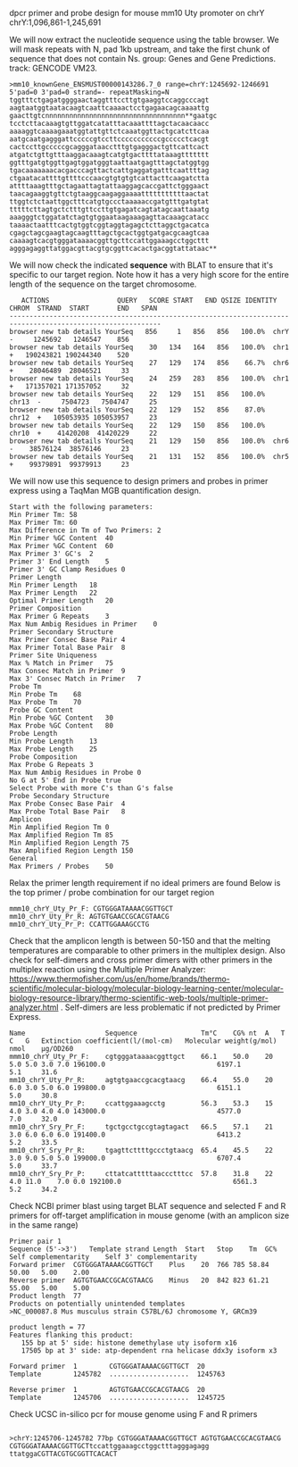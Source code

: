 
dpcr primer and probe design for mouse mm10 Uty promoter on chrY
chrY:1,096,861-1,245,691

We will now extract the nucleotide sequence using the table browser. We will mask repeats with N, pad 1kb upstream, and take the first chunk of sequence that does not contain Ns. group: Genes and Gene Predictions. track: GENCODE VM23. 
```
>mm10_knownGene_ENSMUST00000143286.7_0 range=chrY:1245692-1246691 5'pad=0 3'pad=0 strand=- repeatMasking=N
tggtttctgagatggggaactaggtttccttgtgaaggtccaggcccagt
aagtaatggtaatacaagtcaattcaaaactcctgagaacagcaaaattg
gaacttgtcnnnnnnnnnnnnnnnnnnnnnnnnnnnnnnnnnnn**gaatgc
tcctcttacaaagtgttggatcatatttacaaattttagctacaacaacc
aaaaggtcaaaagaaatggtattgttctcaaatggttactgcatcttcaa
aatgcaatgagggattcccccgtccttcccccccccccgccccctcacgt
cactccttgcccccgcagggataacctttgtgagggactgttcattcact
atgatctgttgtttaaggacaaagtcatgtgacttttataaagttttttt
ggtttgatgtggttgagtggatgggtaattaatgagtttagctatggtgg
tgacaaaaaaacacgacccagttactcattgaggatgatttcaattttag
ctgaatacattttgttttcccaacgtgtgtgtcattacttcaagatctta
attttaaagtttgctagaattagtattaaggagcaccgattctgggaact
taacagaaggtgttctgtaaggcaagaggaaaatttttttttttaactat
ttggtctctaattggctttcatgtgccctaaaaaccgatgtttgatgtat
tttttcttagtgctctttgttccttgtgagatcagtatagcaattaaatg
aaagggtctggatatctagtgtggaataagaaagagttacaaagcatacc
taaaactaatttcactgtggtcggtaggtagagctcttaggctgacatca
cgagctagcgaagtagcaagtttagctgcactggtgatgacgcaagtcaa
caaaagtcacgtgggataaaacggttgcttccattggaaagcctggcttt
agggagaggttatggacgttacgtgcggttcacactgacggtattataac**
```
We will now check the indicated **sequence** with BLAT to ensure that it's specific to our target region. Note how it has a very high score for the entire length of the sequence on the target chromosome.
```
   ACTIONS                 QUERY   SCORE START   END QSIZE IDENTITY  CHROM  STRAND  START       END   SPAN
------------------------------------------------------------------------------------------------------------
browser new tab details YourSeq   856     1   856   856   100.0%  chrY   -     1245692   1246547    856
browser new tab details YourSeq    30   134   164   856   100.0%  chr1   +   190243821 190244340    520
browser new tab details YourSeq    27   129   174   856    66.7%  chr6   +    28046489  28046521     33
browser new tab details YourSeq    24   259   283   856   100.0%  chr1   +   171357021 171357052     32
browser new tab details YourSeq    22   129   151   856   100.0%  chr13  -     7504723   7504747     25
browser new tab details YourSeq    22   129   152   856    87.0%  chr12  +   105053935 105053957     23
browser new tab details YourSeq    22   129   150   856   100.0%  chr10  +    41420208  41420229     22
browser new tab details YourSeq    21   129   150   856   100.0%  chr6   -    38576124  38576146     23
browser new tab details YourSeq    21   131   152   856   100.0%  chr5   +    99379891  99379913     23
```
We will now use this sequence to design primers and probes in primer express using a TaqMan MGB quantification design. 
```
Start with the following parameters:
Min Primer Tm: 58
Max Primer Tm: 60
Max Difference in Tm of Two Primers: 2
Min Primer %GC Content	40
Max Primer %GC Content	60
Max Primer 3' GC's	2
Primer 3' End Length	5
Primer 3' GC Clamp Residues	0
Primer Length	
Min Primer Length	18
Max Primer Length	22
Optimal Primer Length	20
Primer Composition	
Max Primer G Repeats	3
Max Num Ambig Residues in Primer	0
Primer Secondary Structure	
Max Primer Consec Base Pair	4
Max Primer Total Base Pair	8
Primer Site Uniqueness	
Max % Match in Primer	75
Max Consec Match in Primer	9
Max 3' Consec Match in Primer	7
Probe Tm	
Min Probe Tm	68
Max Probe Tm	70
Probe GC Content	
Min Probe %GC Content	30
Max Probe %GC Content	80
Probe Length	
Min Probe Length	13
Max Probe Length	25
Probe Composition	
Max Probe G Repeats	3
Max Num Ambig Residues in Probe	0
No G at 5' End in Probe	true
Select Probe with more C's than G's	false
Probe Secondary Structure	
Max Probe Consec Base Pair	4
Max Probe Total Base Pair	8
Amplicon	
Min Amplified Region Tm	0
Max Amplified Region Tm	85
Min Amplified Region Length	75
Max Amplified Region Length	150
General	
Max Primers / Probes	50
```
Relax the primer length requirement if no ideal primers are found
Below is the top primer / probe combination for our target region

```
mmm10_chrY_Uty_Pr_F: CGTGGGATAAAACGGTTGCT
mm10_chrY_Uty_Pr_R: AGTGTGAACCGCACGTAACG
mm10_chrY_Uty_Pr_P: CCATTGGAAAGCCTG
```

Check that the amplicon length is between 50-150 and that the melting temperatures are comparable to other primers in the multiplex design. Also check for self-dimers and cross primer dimers with other primers in the multiplex reaction using the Multiple Primer Analyzer: https://www.thermofisher.com/us/en/home/brands/thermo-scientific/molecular-biology/molecular-biology-learning-center/molecular-biology-resource-library/thermo-scientific-web-tools/multiple-primer-analyzer.html . Self-dimers are less problematic if not predicted by Primer Express. 

```
Name                	Sequence              	Tm°C	CG%	nt	A	T	C	G	Extinction coefficient(l/(mol·cm)	Molecular weight(g/mol)	nmol	µg/OD260
mmm10_chrY_Uty_Pr_F:	cgtgggataaaacggttgct  	66.1	50.0	20	5.0	5.0	3.0	7.0	196100.0                         	6197.1                 	5.1 	31.6
mm10_chrY_Uty_Pr_R: 	agtgtgaaccgcacgtaacg  	66.4	55.0	20	6.0	3.0	5.0	6.0	199800.0                         	6151.1                 	5.0 	30.8
mm10_chrY_Uty_Pr_P: 	ccattggaaagcctg       	56.3	53.3	15	4.0	3.0	4.0	4.0	143000.0                         	4577.0                 	7.0 	32.0
mm10_chrY_Sry_Pr_F: 	tgctgcctgccgtagtagact 	66.5	57.1	21	3.0	6.0	6.0	6.0	191400.0                         	6413.2                 	5.2 	33.5
mm10_chrY_Sry_Pr_R: 	tgagttcttttgccctgtaacg	65.4	45.5	22	3.0	9.0	5.0	5.0	199000.0                         	6707.4                 	5.0 	33.7
mm10_chrY_Sry_Pr_P: 	cttatcatttttaaccctttcc	57.8	31.8	22	4.0	11.0	7.0	0.0	192100.0                         	6561.3                 	5.2 	34.2

```

Check NCBI primer blast using target BLAT sequence and selected F and R primers for off-target amplification in mouse genome (with an amplicon size in the same range)
```
Primer pair 1
Sequence (5'->3')	Template strand	Length	Start	Stop	Tm	GC%	Self complementarity	Self 3' complementarity
Forward primer	CGTGGGATAAAACGGTTGCT	Plus	20	766	785	58.84	50.00	5.00	2.00
Reverse primer	AGTGTGAACCGCACGTAACG	Minus	20	842	823	61.21	55.00	5.00	5.00
Product length	77
Products on potentially unintended templates
>NC_000087.8 Mus musculus strain C57BL/6J chromosome Y, GRCm39

product length = 77
Features flanking this product:
   155 bp at 5' side: histone demethylase uty isoform x16
   17505 bp at 3' side: atp-dependent rna helicase ddx3y isoform x3

Forward primer  1        CGTGGGATAAAACGGTTGCT  20
Template        1245782  ....................  1245763

Reverse primer  1        AGTGTGAACCGCACGTAACG  20
Template        1245706  ....................  1245725
```

Check UCSC in-silico pcr for mouse genome using F and R primers
```
	
>chrY:1245706-1245782 77bp CGTGGGATAAAACGGTTGCT AGTGTGAACCGCACGTAACG
CGTGGGATAAAACGGTTGCTtccattggaaagcctggctttagggagagg
ttatggaCGTTACGTGCGGTTCACACT

```


